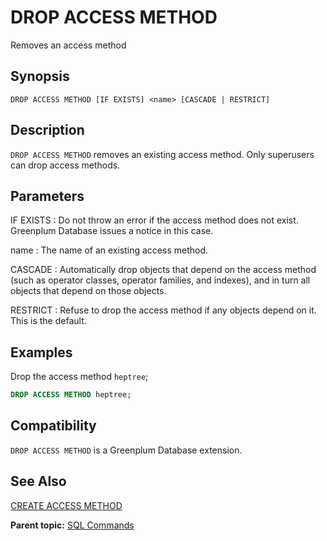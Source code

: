 # DROP ACCESS METHOD

Removes an access method

## Synopsis

``` {#sql_command_synopsis}
DROP ACCESS METHOD [IF EXISTS] <name> [CASCADE | RESTRICT]
```

## Description

`DROP ACCESS METHOD` removes an existing access method. Only superusers can drop access methods.

## Parameters

IF EXISTS
:   Do not throw an error if the access method does not exist. Greenplum Database issues a notice in this case.

name
:   The name of an existing access method.

CASCADE
:   Automatically drop objects that depend on the access method (such as operator classes, operator families, and indexes), and in turn all objects that depend on those objects.

RESTRICT
:   Refuse to drop the access method if any objects depend on it. This is the default.

## Examples

Drop the access method `heptree`;

``` sql
DROP ACCESS METHOD heptree;
```

## Compatibility

`DROP ACCESS METHOD` is a Greenplum Database extension.

## See Also

[CREATE ACCESS METHOD](CREATE_ACCESS_METHOD.html)

**Parent topic:** [SQL Commands](../sql_commands/sql_ref.html)

